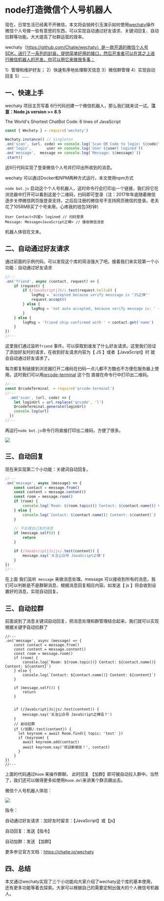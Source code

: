 # node打造微信个人号机器人

现在，日常生活已经离不开微信，本文将会抛砖引玉演示如何使用[wechaty](https://github.com/Chatie/wechaty)操作微信个人号做一些有意思的东西，可以实现自动通过好友请求、关键词回复、自动拉群等功能。大大提高了社群运营的效率。

wechaty（https://github.com/Chatie/wechaty）是一款开源的微信个人号SDK，进行了一系列的封装，提供简单好用的接口，然后开发者可以在其之上进行微信机器人的开发。你可以用它来做很多事：

1）管理和维护好友；
2）快速有序地处理聊天信息 
3）微信群管理
4）实现自动回复
5）……



## 一、快速上手

wechaty 项目主页写着 6行代码创建一个微信机器人，那么我们就来试一试。**注意：Node.js version >= 8.5**

The World's Shortest ChatBot Code: 6 lines of JavaScript

```javascript
const { Wechaty } = require('wechaty')

Wechaty.instance() // Singleton
.on('scan', (url, code) => console.log(`Scan QR Code to login: ${code}\n${url}`))
.on('login',       user => console.log(`User ${user} logined`))
.on('message',  message => console.log(`Message: ${message}`))
.start()
```
这6行代码实现了登录微信个人号并打印出所收到的消息。

wechaty 可以通过Docker和NPM两种方式运行，本文使用npm方式

`node bot.js` 启动这个个人号机器人，这时命令行会打印出一个链接，我们将它在浏览器中打开可以看到这是个二维码，扫码即可登录（注：2017年年底随着微信逐步关停微信网页版登录支持，之后后注册的微信号不支持网页微信的登录。老夫花了105RMB买了个号来用，心疼我的钱包3秒钟）

```bsah
User Contact<刘星> logined // 扫码登录
Message: Message<JavaScript之禅> // 接收微信消息
```

机器人体验在文末。

## 二、自动通过好友请求

通过前面的示例代码，可以发现这个库的简洁强大了吧。接着我们来实现第一个小功能：自动通过好友请求

```javascript
//···
.on('friend', async (contact, request) => {
    if (request) {
        if (/JavaScript|JS/i.test(request.hello)) {
            logMsg = 'accepted because verify messsage is "JS之禅"'
            request.accept()
        } else {
            logMsg = 'not auto accepted, because verify message is: ' + request.hello
        }
    } else {
        logMsg = 'friend ship confirmed with ' + contact.get('name')
    }
})
//···
```

这里我们通过监听`friend` 事件。可以获取到谁发了什么好友请求。这里我们验证了添加好友时的请求，在收到好友请求内容为【 JS 】或者【JavaScript】时 就会自动通过好友请求了。

每次都复制链接到浏览器打开二维码在扫码一点儿都不方酷也不方便在服务器上使用。这时我们可以用[qrcode-terminal](https://github.com/gtanner/qrcode-terminal) 这个包 直接在命令行中打印出二维码。

```javascript
//···
const QrcodeTerminal  = require('qrcode-terminal')
//···
  .on('scan', (url, code) => {
    let loginUrl = url.replace('qrcode', 'l')
    QrcodeTerminal.generate(loginUrl)
    console.log(url)
  })
//···
```

再运行`node bot.js`命令行将直接打印出二维码，方便了很多。

![](https://sfault-image.b0.upaiyun.com/344/176/3441766830-5adff96dc189e_articlex)



## 三、自动回复

现在来实现第二个小功能：关键词自动回复。

```javascript
//···
.on('message', async (message) => {
    const contact = message.from()
    const content = message.content()
    const room = message.room()
    if (room) {
        console.log(`Room: ${room.topic()} Contact: ${contact.name()} Content: ${content}`)
    } else {
        console.log(`Contact: ${contact.name()} Content: ${content}`)
    }
    
	// 不处理自己发的消息
    if (message.self()) {
        return
    }

    if (/JavaScript|Js|js/.test(content)) {
        message.say('关注公众号 JavaScript之禅')
    }
})
//···
```

在上面 我们监听` message` 来做消息处理。message 可以接收到所有的消息，我们可以判断是不是群聊消息、根据消息回复相应内容。如发送【 js 】将会收到设置好的消息，实现自动回复。



## 三、自动拉群

前面说到了消息关键词自动回复，把消息处理和群管理结合起来，我们就可以实现根据关键字自动拉群了

```
//···
.on('message', async (message) => {
    const contact = message.from()
    const content = message.content()
    const room = message.room()
    if (room) {
        console.log(`Room: ${room.topic()} Contact: ${contact.name()} Content: ${content}`)
    } else {
        console.log(`Contact: ${contact.name()} Content: ${content}`)
    }
    
    if (message.self()) {
        return
    }


    if (/JavaScript|Js|js/.test(content)) {
        message.say('关注公众号 JavaScript之禅没？')
    }
    // 自动拉群
    if (/加群/.test(content)) {
      let keyroom = await Room.find({ topic: 'test' })
      if (keyroom) {
        await keyroom.add(contact)
        await keyroom.say('欢迎新朋友！', contact)
      }
    }
})
//···
```

上面的代码通过`Room` 来操作群聊。 此时回复 【加群】即可被自动拉入群中。当然了，我们还可以做得更多如使用`Room.del`来讲某个群员踢出去。

微信个人号机器人体验：

![](https://sfault-image.b0.upaiyun.com/213/053/2130538490-5adff9522c086_articlex)

指令：

自动通过好友请求：加好友时留言：【JavaScript】或【js】

自动回复：发送【指令】

自动加群：发送 【加群】



更多参见官方文档：https://chatie.io/wechaty



## 四、总结

本文通过wechaty实现了三个小功能向大家介绍了wechaty这个库的基本使用，还有更多功能等着去探索。大家可以根据自己的需要定制出强大的个人微信号机器人。

